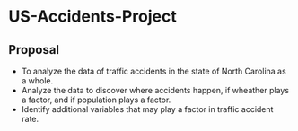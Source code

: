 # US-Accidents-Project

## Proposal

* To analyze the data of traffic accidents in the state of North Carolina as a whole.
* Analyze the data to discover where accidents happen, if wheather plays a factor, and if population plays a factor.
* Identify additional variables that may play a factor in traffic accident rate. 

